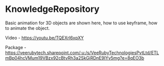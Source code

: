 # KnowledgeRepository 

Basic animation for 3D objects are shown here, how to use keyframe, how to animate the object.

Video - https://youtu.be/TQEXrl6xpXY

Package - https://veerubytech.sharepoint.com/:u:/s/VeeRubyTechnologiesPvtLtd/ETLmBp04hcVMum19VBzx92cBtvRh3a2SkGiRDnE9IYv5mg?e=8qEO3b
